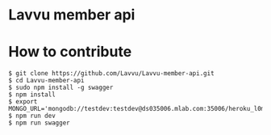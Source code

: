 # Lavvu member api

# How to contribute
```{r, engine='bash', count_lines}
$ git clone https://github.com/Lavvu/Lavvu-member-api.git
$ cd Lavvu-member-api
$ sudo npm install -g swagger
$ npm install
$ export MONGO_URL='mongodb://testdev:testdev@ds035006.mlab.com:35006/heroku_l0mfgz0d'
$ npm run dev
$ npm run swagger
```
